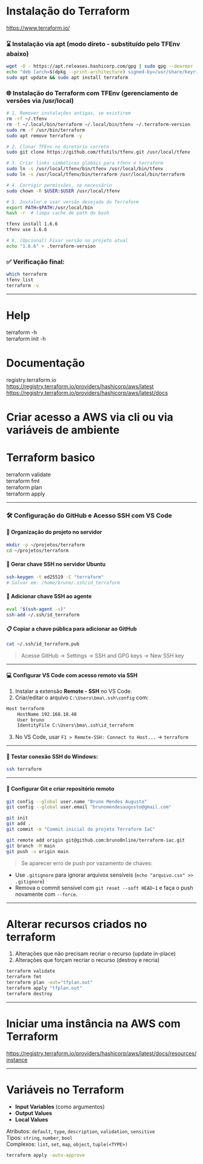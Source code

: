 
# Instalação do Terraform
https://www.terraform.io/

### ⌛️ Instalação via apt (modo direto - substituído pelo TFEnv abaixo)
```bash
wget -O - https://apt.releases.hashicorp.com/gpg | sudo gpg --dearmor -o /usr/share/keyrings/hashicorp-archive-keyring.gpg
echo "deb [arch=$(dpkg --print-architecture) signed-by=/usr/share/keyrings/hashicorp-archive-keyring.gpg] https://apt.releases.hashicorp.com $(lsb_release -cs) main" | sudo tee /etc/apt/sources.list.d/hashicorp.list
sudo apt update && sudo apt install terraform
```

### 🌐 Instalação do Terraform com TFEnv (gerenciamento de versões via /usr/local)
```bash
# 1. Remover instalações antigas, se existirem
rm -rf ~/.tfenv
rm -f ~/.local/bin/terraform ~/.local/bin/tfenv ~/.terraform-version
sudo rm -f /usr/bin/terraform
sudo apt remove terraform -y

# 2. Clonar TFEnv no diretório correto
sudo git clone https://github.com/tfutils/tfenv.git /usr/local/tfenv

# 3. Criar links simbólicos globais para tfenv e terraform
sudo ln -s /usr/local/tfenv/bin/tfenv /usr/local/bin/tfenv
sudo ln -s /usr/local/tfenv/bin/terraform /usr/local/bin/terraform

# 4. Corrigir permissões, se necessário
sudo chown -R $USER:$USER /usr/local/tfenv

# 5. Instalar e usar versão desejada do Terraform
export PATH=$PATH:/usr/local/bin
hash -r  # limpa cache de path do bash

tfenv install 1.6.6
tfenv use 1.6.6

# 6. (Opcional) Fixar versão no projeto atual
echo "1.6.6" > .terraform-version
```

### ✅ Verificação final:
```bash
which terraform
tfenv list
terraform -v
```

---

# Help

terraform -h  
terraform init -h

# Documentação

registry.terraform.io  
https://registry.terraform.io/providers/hashicorp/aws/latest  
https://registry.terraform.io/providers/hashicorp/aws/latest/docs

# Criar acesso a AWS via cli ou via variáveis de ambiente

# Terraform basico

terraform validate  
terraform fmt  
terraform plan  
terraform apply

---

### 🛠️ Configuração do GitHub e Acesso SSH com VS Code

#### 📁 Organização do projeto no servidor
```bash
mkdir -p ~/projetos/terraform
cd ~/projetos/terraform
```

#### 🔑 Gerar chave SSH no servidor Ubuntu
```bash
ssh-keygen -t ed25519 -C "terraform"
# Salvar em: /home/bruno/.ssh/id_terraform
```

#### 🧠 Adicionar chave SSH ao agente
```bash
eval "$(ssh-agent -s)"
ssh-add ~/.ssh/id_terraform
```

#### 📋 Copiar a chave pública para adicionar ao GitHub
```bash
cat ~/.ssh/id_terraform.pub
```

> Acesse GitHub → Settings → SSH and GPG keys → New SSH key

---

#### 💻 Configurar VS Code com acesso remoto via SSH
1. Instalar a extensão **Remote - SSH** no VS Code.  
2. Criar/editar o arquivo `C:\Users\bma\.ssh\config` com:
```txt
Host terraform
    HostName 192.168.18.48
    User bruno
    IdentityFile C:\Users\bma\.ssh\id_terraform
```
3. No VS Code, usar `F1 > Remote-SSH: Connect to Host...` → `terraform`

---

#### 🧪 Testar conexão SSH do Windows:
```bash
ssh terraform
```

---

#### 💾 Configurar Git e criar repositório remoto
```bash
git config --global user.name "Bruno Mendes Augusto"
git config --global user.email "brunomendesaugusto@gmail.com"

git init
git add .
git commit -m "Commit inicial do projeto Terraform IaC"

git remote add origin git@github.com:bruno0nline/terraform-iac.git
git branch -M main
git push -u origin main
```

> Se aparecer erro de push por vazamento de chaves:  
- Use `.gitignore` para ignorar arquivos sensíveis (`echo "arquivo.csv" >> .gitignore`)  
- Remova o commit sensível com `git reset --soft HEAD~1` e faça o push novamente com `--force`.

---

# Alterar recursos criados no terraform

1. Alterações que não precisam recriar o recurso (update in-place)  
2. Alterações que forçam recriar o recurso (destroy e recria)

```bash
terraform validate
terraform fmt
terraform plan -out="tfplan.out"
terraform apply "tfplan.out"
terraform destroy
```

---

# Iniciar uma instância na AWS com Terraform  
https://registry.terraform.io/providers/hashicorp/aws/latest/docs/resources/instance

---

# Variáveis no Terraform

- **Input Variables** (como argumentos)
- **Output Values**
- **Local Values**

Atributos: `default`, `type`, `description`, `validation`, `sensitive`  
Tipos: `string`, `number`, `bool`  
Complexos: `list`, `set`, `map`, `object`, `tuple(<TYPE>)`

```bash
terraform apply -auto-approve
```
